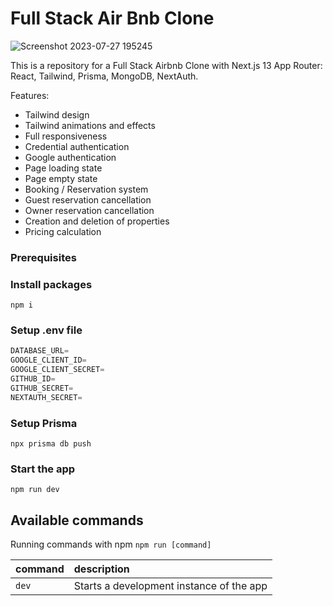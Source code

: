 # Full Stack Air Bnb Clone

![Screenshot 2023-07-27 195245](https://github.com/Deb07-Ops/Air-bnb-clone/assets/112200252/6f1b0e26-ca47-4646-b9bc-dacc71b06744)

This is a repository for a Full Stack Airbnb Clone with Next.js 13 App Router: React, Tailwind, Prisma, MongoDB, NextAuth.


Features:

- Tailwind design
- Tailwind animations and effects
- Full responsiveness
- Credential authentication
- Google authentication
- Page loading state
- Page empty state
- Booking / Reservation system
- Guest reservation cancellation
- Owner reservation cancellation
- Creation and deletion of properties
- Pricing calculation

### Prerequisites





### Install packages

```shell
npm i
```

### Setup .env file


```js
DATABASE_URL=
GOOGLE_CLIENT_ID=
GOOGLE_CLIENT_SECRET=
GITHUB_ID=
GITHUB_SECRET=
NEXTAUTH_SECRET=
```

### Setup Prisma

```shell
npx prisma db push

```

### Start the app

```shell
npm run dev
```

## Available commands

Running commands with npm `npm run [command]`

| command         | description                              |
| :-------------- | :--------------------------------------- |
| `dev`           | Starts a development instance of the app |
